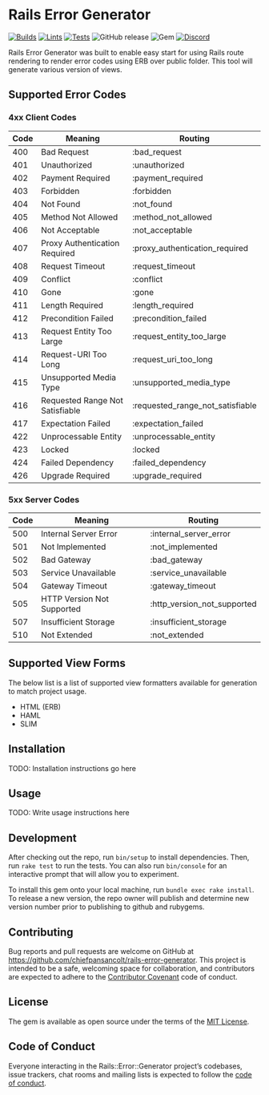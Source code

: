 # Rails Error Generator

[![Builds](https://github.com/chiefpansancolt/rails-error-generator/workflows/Builds/badge.svg)]()
[![Lints](https://github.com/chiefpansancolt/rails-error-generator/workflows/Linter/badge.svg)]()
[![Tests](https://github.com/chiefpansancolt/rails-error-generator/workflows/Tests/badge.svg)]()
![GitHub release](https://img.shields.io/github/release/chiefpansancolt/rails-error-generator?logo=github&style=flat-square)
![Gem](https://img.shields.io/gem/dt/rails-error-generator?logo=rubygems&style=flat-square)
[![Discord](https://img.shields.io/discord/450095227185659905?label=Discord&logo=discord&style=flat-square)](https://discord.gg/FPfA3w6)

Rails Error Generator was built to enable easy start for using Rails route rendering to render error codes using ERB over public folder. This tool will generate various version of views.

## Supported Error Codes

### 4xx Client Codes

| Code | Meaning                         | Routing                          |
| ---  | ---                             | ---                              |
| 400  | Bad Request                     | :bad_request                     |
| 401  | Unauthorized                    | :unauthorized                    |
| 402  | Payment Required                | :payment_required                |
| 403  | Forbidden                       | :forbidden                       |
| 404  | Not Found                       | :not_found                       |
| 405  | Method Not Allowed              | :method_not_allowed              |
| 406  | Not Acceptable                  | :not_acceptable                  |
| 407  | Proxy Authentication Required   | :proxy_authentication_required   |
| 408  | Request Timeout                 | :request_timeout                 |
| 409  | Conflict                        | :conflict                        |
| 410  | Gone                            | :gone                            |
| 411  | Length Required                 | :length_required                 |
| 412  | Precondition Failed             | :precondition_failed             |
| 413  | Request Entity Too Large        | :request_entity_too_large        |
| 414  | Request-URI Too Long            | :request_uri_too_long            |
| 415  | Unsupported Media Type          | :unsupported_media_type          |
| 416  | Requested Range Not Satisfiable | :requested_range_not_satisfiable |
| 417  | Expectation Failed              | :expectation_failed              |
| 422  | Unprocessable Entity            | :unprocessable_entity            |
| 423  | Locked                          | :locked                          |
| 424  | Failed Dependency               | :failed_dependency               |
| 426  | Upgrade Required                | :upgrade_required                |

### 5xx Server Codes

| Code | Meaning                         | Routing                          |
| ---  | ---                             | ---                              |
| 500  | Internal Server Error           | :internal_server_error           |
| 501  | Not Implemented                 | :not_implemented                 |
| 502  | Bad Gateway                     | :bad_gateway                     |
| 503  | Service Unavailable             | :service_unavailable             |
| 504  | Gateway Timeout                 | :gateway_timeout                 |
| 505  | HTTP Version Not Supported      | :http_version_not_supported      |
| 507  | Insufficient Storage            | :insufficient_storage            |
| 510  | Not Extended                    | :not_extended                    |

## Supported View Forms

The below list is a list of supported view formatters available for generation to match project usage.

- HTML (ERB)
- HAML
- SLIM

## Installation

TODO: Installation instructions go here

## Usage

TODO: Write usage instructions here

## Development

After checking out the repo, run `bin/setup` to install dependencies. Then, run `rake test` to run the tests. You can also run `bin/console` for an interactive prompt that will allow you to experiment.

To install this gem onto your local machine, run `bundle exec rake install`. To release a new version, the repo owner will publish and determine new version number prior to publishing to github and rubygems.

## Contributing

Bug reports and pull requests are welcome on GitHub at https://github.com/chiefpansancolt/rails-error-generator. This project is intended to be a safe, welcoming space for collaboration, and contributors are expected to adhere to the [Contributor Covenant](http://contributor-covenant.org) code of conduct.

## License

The gem is available as open source under the terms of the [MIT License](https://opensource.org/licenses/MIT).

## Code of Conduct

Everyone interacting in the Rails::Error::Generator project’s codebases, issue trackers, chat rooms and mailing lists is expected to follow the [code of conduct](https://github.com/chiefpansancolt/rails-error-generator/blob/master/CODE_OF_CONDUCT.md).
